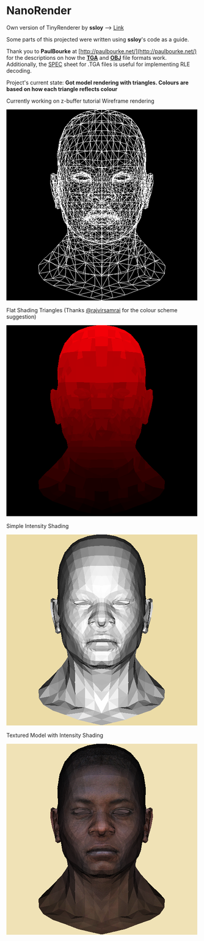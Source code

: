 # NanoRender

Own version of TinyRenderer by **ssloy** --> [Link](https://github.com/ssloy/tinyrenderer)

Some parts of this projected were written using **ssloy**'s code as a guide.

Thank you to **PaulBourke** at [http://paulbourke.net/](http://paulbourke.net/) for the descriptions on how the **[TGA](http://paulbourke.net/dataformats/tga/)** and **[OBJ](http://paulbourke.net/dataformats/obj/)** file formats work. Additionally, the [SPEC](https://www.dca.fee.unicamp.br/~martino/disciplinas/ea978/tgaffs.pdf) sheet for .TGA files is useful for implementing RLE decoding.

Project's current state: **Got model rendering with triangles. Colours are based on how each triangle reflects colour**

Currently working on z-buffer tutorial
Wireframe rendering

![](samples/wireframe.png)

Flat Shading Triangles (Thanks [@rajvirsamrai](https://github.com/rajvirsamrai) for the colour scheme suggestion)

![](samples/flat_red.png)

Simple Intensity Shading

![](samples/intensity_mapped.png)

Textured Model with Intensity Shading

![](samples/texture_mapped.png)
